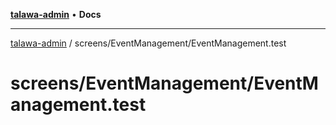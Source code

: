 [**talawa-admin**](../../../README.md) • **Docs**

***

[talawa-admin](../../../modules.md) / screens/EventManagement/EventManagement.test

# screens/EventManagement/EventManagement.test
